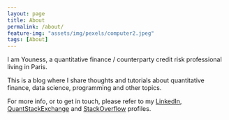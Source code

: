 ```yaml
---
layout: page
title: About
permalink: /about/
feature-img: "assets/img/pexels/computer2.jpeg"
tags: [About]
---
```


I am Youness, a quantitative finance / counterparty credit risk professional living in Paris. 

This is a blog where I share thoughts and tutorials about quantitative finance, data science, programming and other topics.

For more info, or to get in touch, please refer to my [LinkedIn](https://www.linkedin.com/in/ybouisouden/), [QuantStackExchange](https://quant.stackexchange.com/users/26242/byouness) and [StackOverflow](https://stackoverflow.com/users/2699660/byouness) profiles.


<!--
## Contact 

You can get in touch, leave a message or comment using the form bellow:

<form method="POST" action="https://formspree.io/youness_bouisouden@hotmail.com">
 <div stype="width:80%;text-align:center;">
  <input style="width:80%;display:inline;padding:0.7em 1em;display:inline-block;border-radius:0.2em;border:0.1em solid #888888" name="email" placeholder="Your email" type="email">   
  <textarea style="width:80%;display:block;padding:0.7em 1em;display:inline-block;border-radius:0.2em;border:0.1em solid #888888" name="message" placeholder="Your message"> </textarea>
 </div>
 <button style="background-color:#4CAF50;border:none;color:white;padding: 0.7em 1em;text-align:center;display:inline-block;border-radius:0.2em;border-bottom:0.2em solid #197C20;" onmouseover="this.style.background='#197C20'" onmouseout="this.style.background='#4CAF50'"
  type="submit">Send</button>
</form>
-->